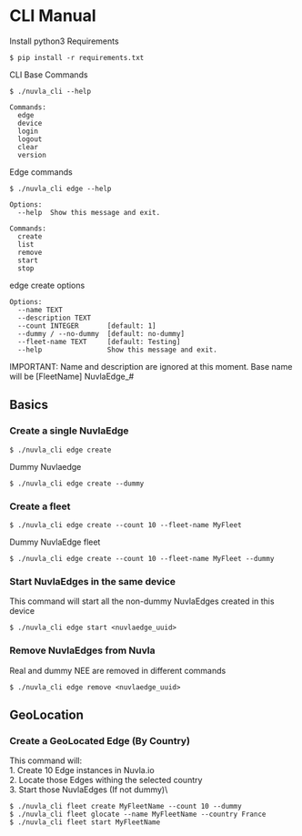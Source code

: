 # CLI Manual

Install python3 Requirements 
```shell
$ pip install -r requirements.txt
```

CLI Base Commands
```shell
$ ./nuvla_cli --help

Commands:
  edge
  device
  login
  logout
  clear
  version
```

Edge commands
```shell
$ ./nuvla_cli edge --help

Options:
  --help  Show this message and exit.

Commands:
  create
  list
  remove
  start
  stop
```

edge create options
```shell
Options:
  --name TEXT
  --description TEXT
  --count INTEGER       [default: 1]
  --dummy / --no-dummy  [default: no-dummy]
  --fleet-name TEXT     [default: Testing]
  --help                Show this message and exit.
```
IMPORTANT: Name and description are ignored at this moment. Base name will be [FleetName] NuvlaEdge_#

## Basics
### Create  a single NuvlaEdge
```shell
$ ./nuvla_cli edge create
```
Dummy Nuvlaedge 
```shell
$ ./nuvla_cli edge create --dummy
```

### Create a fleet
```shell
$ ./nuvla_cli edge create --count 10 --fleet-name MyFleet 
```
Dummy NuvlaEdge fleet
```shell
$ ./nuvla_cli edge create --count 10 --fleet-name MyFleet --dummy
```

### Start NuvlaEdges in the same device
This command will start all the non-dummy NuvlaEdges created in this device
```shell
$ ./nuvla_cli edge start <nuvlaedge_uuid>
```

### Remove NuvlaEdges from Nuvla
Real and dummy NEE are removed in different commands
```shell
$ ./nuvla_cli edge remove <nuvlaedge_uuid>
```

## GeoLocation

### Create a GeoLocated Edge (By Country)
This command will:\
    1. Create 10 Edge instances in Nuvla.io\
    2. Locate those Edges withing the selected country\
    3. Start those NuvlaEdges (If not dummy)\

     
```shell
$ ./nuvla_cli fleet create MyFleetName --count 10 --dummy
$ ./nuvla_cli fleet glocate --name MyFleetName --country France
$ ./nuvla_cli fleet start MyFleetName
```
